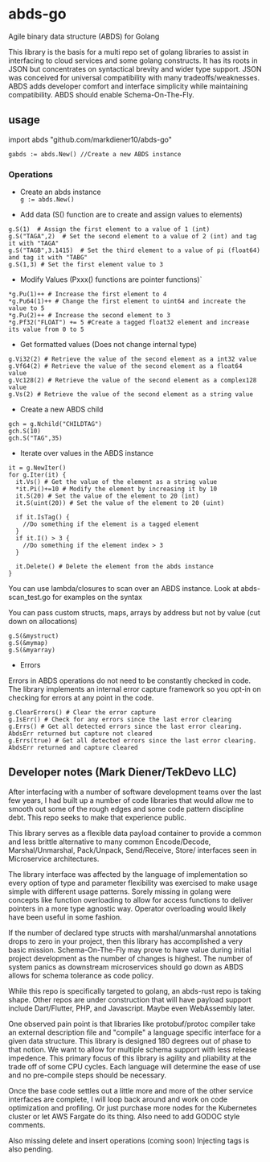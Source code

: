 # abds-go

Agile binary data structure (ABDS) for Golang

This library is the basis for a multi repo set of golang libraries to assist in interfacing to cloud services and some golang constructs.  It has its roots in JSON but concentrates on syntactical brevity and wider type support.  JSON was conceived for universal compatibility with many tradeoffs/weaknesses.  ABDS adds developer comfort and interface simplicity while maintaining compatibility. ABDS should enable Schema-On-The-Fly.

## usage

import abds "github.com/markdiener10/abds-go"

`gabds := abds.New() //Create a new ABDS instance`

### Operations

- Create an abds instance  
`g := abds.New()`

- Add data (S() function are to create and assign values to elements)
```
g.S(1)  # Assign the first element to a value of 1 (int)
g.S("TAGA",2)  # Set the second element to a value of 2 (int) and tag it with "TAGA"
g.S("TAGB",3.1415)  # Set the third element to a value of pi (float64) and tag it with "TABG"
g.S(1,3) # Set the first element value to 3
```
- Modify Values (Pxxx() functions are pointer functions)`
```
*g.Pu(1)++ # Increase the first element to 4
*g.Pu64(1)++ # Change the first element to uint64 and increate the value to 5
*g.Pu(2)++ # Increase the second element to 3
*g.Pf32("FLOAT") += 5 #Create a tagged float32 element and increase its value from 0 to 5
```
- Get formatted values (Does not change internal type)
```
g.Vi32(2) # Retrieve the value of the second element as a int32 value
g.Vf64(2) # Retrieve the value of the second element as a float64 value
g.Vc128(2) # Retrieve the value of the second element as a complex128 value
g.Vs(2) # Retrieve the value of the second element as a string value
```
- Create a new ABDS child 
```
gch = g.Nchild("CHILDTAG")
gch.S(10)
gch.S("TAG",35)
```
- Iterate over values in the ABDS instance
```
it = g.NewIter()
for g.Iter(it) {
  it.Vs() # Get the value of the element as a string value
  *it.Pi()+=10 # Modify the element by increasing it by 10
  it.S(20) # Set the value of the element to 20 (int)
  it.S(uint(20)) # Set the value of the element to 20 (uint)

  if it.IsTag() {
    //Do something if the element is a tagged element
  }
  if it.I() > 3 {
    //Do something if the element index > 3
  }

  it.Delete() # Delete the element from the abds instance
}
```

You can use lambda/closures to scan over an ABDS instance.  Look at
abds-scan_test.go for examples on the syntax

You can pass custom structs, maps, arrays by address but not by value (cut down on allocations)
```
g.S(&mystruct)
g.S(&mymap)
g.S(&myarray)
```

- Errors

Errors in ABDS operations do not need to be constantly checked in code. The library implements
an internal error capture framework so you opt-in on checking for errors at any point in the code.  
```
g.ClearErrors() # Clear the error capture
g.IsErr() # Check for any errors since the last error clearing
g.Errs() # Get all detected errors since the last error clearing.  AbdsErr returned but capture not cleared
g.Errs(true) # Get all detected errors since the last error clearing.  AbdsErr returned and capture cleared
```

## Developer notes  (Mark Diener/TekDevo LLC)

After interfacing with a number of software development teams over the last few years, I had built up a number of code libraries that would allow me to smooth out some of the rough edges and some code pattern discipline debt.  This repo seeks to make that experience public.

This library serves as a flexible data payload container to provide a common and less brittle alternative to many common Encode/Decode, Marshal/Unmarshal, Pack/Unpack, Send/Receive, Store/ interfaces seen in Microservice architectures.

The library interface was affected by the language of implementation so every option of type and parameter flexibility was exercised to make usage simple with different usage patterns.  Sorely missing in golang were concepts like function overloading to allow for access functions to deliver pointers in a more type agnostic way.  Operator overloading would likely have been useful in some fashion.

If the number of declared type structs with marshal/unmarshal annotations drops to zero
in your project, then this library has accomplished a very basic mission.  Schema-On-The-Fly may prove to have value during initial project development as the number of changes is highest.  The number of system panics as downstream microservices should go down as ABDS allows for schema tolerance as code policy.

While this repo is specifically targeted to golang, an abds-rust repo is taking shape. Other repos are under construction that will have payload support include Dart/Flutter, PHP, and Javascript.  Maybe even WebAssembly later.

One observed pain point is that libraries like protobuf/protoc compiler take an external description file and "compile" a language specific interface for a given data structure.  This library is designed 180 degrees out of phase to that notion. We want to allow for multiple schema support with less release impedence.  This primary focus of this library is agility and pliability at the trade off of some CPU cycles.  Each language will determine the ease of use and no pre-compile steps should be necessary.

Once the base code settles out a little more and more of the other service interfaces are complete, I will loop back around and work on code optimization and profiling.  Or just purchase more nodes for the Kubernetes cluster or let AWS Fargate do its thing. Also need to add GODOC style comments.

Also missing delete and insert operations (coming soon)
Injecting tags is also pending.